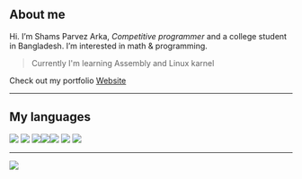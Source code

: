 ## About me
Hi. I’m Shams Parvez Arka, *Competitive programmer* and a college student in Bangladesh. I’m interested in math & programming.
> Currently I'm learning Assembly and Linux karnel

Check out my portfolio [Website](http://helloarka.000webhostapp.com)
<hr>

## My languages
<img src="https://img.icons8.com/color/50/000000/c-programming.png"/> <img src="https://img.icons8.com/color/50/000000/c-plus-plus-logo.png"/> <img src="https://img.icons8.com/color/50/000000/python--v1.png"/><img src="https://img.icons8.com/color/57/000000/java-coffee-cup-logo.png"/><img src="https://img.icons8.com/plasticine/57/000000/bash.png"/> <img src="https://img.icons8.com/color/50/000000/html-5--v1.png"> <img src="https://img.icons8.com/color/50/000000/css3.png">
<hr>

![](https://github-readme-stats.vercel.app/api?username=ShamsParvezArka&show_icons=true&theme=default)
<!---[![Top Langs](https://github-readme-stats.vercel.app/api/top-langs/?username=ShamsParvezArka&layout=compact)](https://github.com/anuraghazra/github-readme-stats)--->


<!---
ShamsParvezArka/ShamsParvezArka is a ✨ special ✨ repository because its `README.md` (this file) appears on your GitHub profile.
You can click the Preview link to take a look at your changes.
--->
